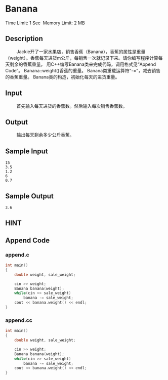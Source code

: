 # Banana
Time Limit: 1 Sec  Memory Limit: 2 MB


## Description
         Jackie开了一家水果店，销售香蕉（Banana），香蕉的属性是重量（weight）。香蕉每天进货m公斤，每销售一次就记录下来。请你编写程序计算每天剩余的香蕉重量。
用C++编写Banana类来完成代码，调用格式见“Append Code”。
Banana::weight()香蕉的重量。
Banana类重载运算符“-=”，减去销售的香蕉重量。
Banana类的构造，初始化每天的进货重量。


## Input
         首先输入每天进货的香蕉数。然后输入每次销售香蕉数。


## Output
         输出每天剩余多少公斤香蕉。


## Sample Input
```
15
3.5
1.2
6
0.7

```
## Sample Output
```
3.6
```

## HINT


## Append Code
### append.c
```c
int main()
{
    double weight, sale_weight;

    cin >> weight;
    Banana banana(weight);
    while(cin >> sale_weight)
        banana -= sale_weight;
    cout << banana.weight() << endl;
}

```
### append.cc
```cpp
int main()
{
    double weight, sale_weight;

    cin >> weight;
    Banana banana(weight);
    while(cin >> sale_weight)
        banana -= sale_weight;
    cout << banana.weight() << endl;
}

```
